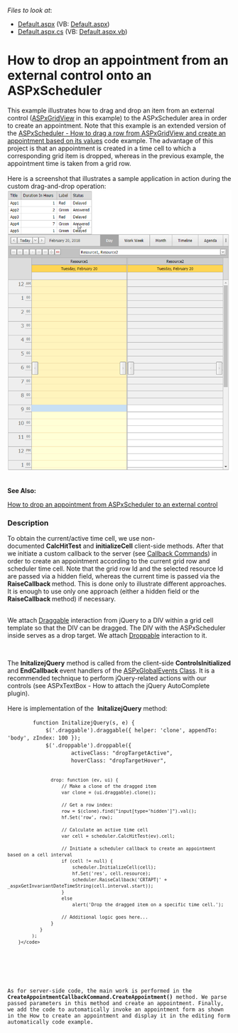 <!-- default file list -->
*Files to look at*:

* [Default.aspx](./CS/WebApplication1/Default.aspx) (VB: [Default.aspx](./VB/WebApplication1/Default.aspx))
* [Default.aspx.cs](./CS/WebApplication1/Default.aspx.cs) (VB: [Default.aspx.vb](./VB/WebApplication1/Default.aspx.vb))
<!-- default file list end -->
# How to drop an appointment from an external control onto an ASPxScheduler


<p>This example illustrates how to drag and drop an item from an external control (<a href="http://documentation.devexpress.com/#AspNet/clsDevExpressWebASPxGridViewASPxGridViewtopic">ASPxGridView</a> in this example) to the ASPxScheduler area in order to create an appointment. Note that this example is an extended version of the <a href="https://www.devexpress.com/Support/Center/p/E4292">ASPxScheduler - How to drag a row from ASPxGridView and create an appointment based on its values</a> code example. The advantage of this project is that an appointment is created in a time cell to which a corresponding grid item is dropped, whereas in the previous example, the appointment time is taken from a grid row. <br><br>Here is a screenshot that illustrates a sample application in action during the custom drag-and-drop operation:<br><img src="https://raw.githubusercontent.com/DevExpress-Examples/how-to-drop-an-appointment-from-an-external-control-onto-an-aspxscheduler-e4746/15.1.3+/media/885f5764-10c4-46ab-be38-7a821ec026c1.png"></p>
<p><br><strong>See Also:</strong></p>
<p><a href="https://www.devexpress.com/Support/Center/p/E4708">How to drop an appointment from ASPxScheduler to an external control</a></p>


<h3>Description</h3>

<p>To obtain the current/active time cell, we use non-documented&nbsp;<strong>CalcHitTest</strong>&nbsp;and&nbsp;<strong>initializeCell</strong>&nbsp;client-side methods. After that we initiate a custom callback to the server (see <a href="http://documentation.devexpress.com/#AspNet/CustomDocument5462">Callback Commands</a>) in order to create an appointment according to the current grid row and scheduler time cell. Note that the grid row Id and the selected resource Id are passed via a hidden field, whereas the current time is passed via the <strong>RaiseCallback </strong>method. This is done only to illustrate different approaches. It is enough to use only one approach (either a hidden field or the <strong>RaiseCallback </strong>method) if necessary.&nbsp;<br><br></p>
<p>We attach <a href="http://jqueryui.com/draggable/">Draggable</a> interaction from jQuery to a DIV within a grid cell template so that the DIV can be dragged. The DIV with the ASPxScheduler inside serves as a drop target. We attach <a href="http://jqueryui.com/droppable/">Droppable</a> interaction to it.</p>
<p>&nbsp;</p>
<p>The <strong>InitalizejQuery</strong> method is called from the client-side <strong>ControlsInitialized </strong>and <strong>EndCallback </strong>event handlers of the <a href="http://documentation.devexpress.com/#AspNet/clsDevExpressWebASPxGlobalEventsASPxGlobalEventstopic">ASPxGlobalEvents Class</a>. It is a recommended technique to perform jQuery-related actions with our controls (see <a data-ticket="E3325">ASPxTextBox - How to attach the jQuery AutoComplete plugin</a>).&nbsp;<br><br>Here is implementation of the&nbsp;&nbsp;<strong>InitalizejQuery</strong>&nbsp;method:&nbsp;</p>
<code lang="js">        function InitalizejQuery(s, e) {
            $('.draggable').draggable({ helper: 'clone', appendTo: 'body', zIndex: 100 });
            $('.droppable').droppable({
                    activeClass: "dropTargetActive",
                    hoverClass: "dropTargetHover",
                    
                    drop: function (ev, ui) {
                        // Make a clone of the dragged item
                        var clone = (ui.draggable).clone();
                        
                        // Get a row index:
                        row = $(clone).find("input[type='hidden']").val();
                        hf.Set('row', row);

                        // Calculate an active time cell
                        var cell = scheduler.CalcHitTest(ev).cell;    
                        
                        // Initiate a scheduler callback to create an appointment based on a cell interval
                        if (cell != null) {
                            scheduler.InitializeCell(cell);
                            hf.Set('res', cell.resource);
                            scheduler.RaiseCallback('CRTAPT|' + _aspxGetInvariantDateTimeString(cell.interval.start));
                        }
                        else
                            alert('Drop the dragged item on a specific time cell.');
                        
                        // Additional logic goes here...
                    }
                }
             );
        }</code>
<p>&nbsp;</p>
<p>As for server-side code, the main work is performed in the <strong>CreateAppointmentCallbackCommand</strong><strong>.</strong><strong>CreateAppointment()</strong> method. We parse passed parameters in this method and create an appointment. Finally, we add the code to automatically invoke an appointment form as shown in the <a data-ticket="E3043">How to create an appointment and display it in the editing form automatically</a> code example.</p>

<br/>


